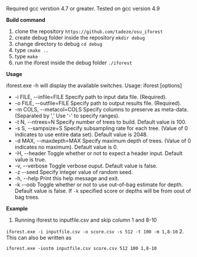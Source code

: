Required  gcc verstion 4.7 or greater. Tested on gcc version 4.9

**Build command**

1. clone the repository `https://github.com/tadeze/osu_iforest`
3. create debug folder inside the repository `mkdir debug`
4. change directory to debug `cd debug`
5. type `cmake ..`
4. type `make`
5. run the iforest inside the debug folder `./iforest`

**Usage**

iforest.exe -h will display the available switches.
     Usage: iforest [options]

 * -i FILE, --infile=FILE  Specify path to input data file. (Required).
 * -o FILE, --outfile=FILE  Specify path to output results file. (Required).
 * -m COLS, --metacol=COLS  Specify columns to preserve as meta-data. (Separated by ',' Use '-' to specify ranges).
 * -t N, --ntrees=N   Specify number of trees to build. Default value is 100.
 * -s S, --sampsize=S  Specify subsampling rate for each tree. (Value of 0 indicates to use entire data set). Default value is 2048.
 * -d MAX, --maxdepth=MAX Specify maximum depth of trees. (Value of 0 indicates no maximum). Default value is 0.
 * -H, --header    Toggle whether or not to expect a header input. Default value is true.
 * -v, --verbose   Toggle verbose ouput. Default value is false.
 * -z --seed Specify integer value of random seed.
 * -h, --help  Print this help message and exit.
 * -k --oob Toggle whether or not to use out-of-bag estimate for depth. Default value is false. If `-k` specified score or depths will be from oout of bag trees.

**Example**

1. Running iforest to inputfile.csv and skip column 1 and 8-10

  `iforest.exe -i inputfile.csv -o score.csv -s 512 -t 100 -m 1,8-10`
2. This can also be written as

  `iforest.exe -iostm inputfile.csv score.csv 512 100 1,8-10`
